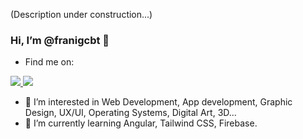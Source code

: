 (Description under construction...)

### Hi, I’m @franigcbt 👋
- Find me on:

<a href = "https://instagram.com/franigcbt">  
  <img src="https://img.shields.io/badge/Instagram-%23E4405F.svg?style=for-the-badge&logo=Instagram&logoColor=white" />
</a>

<a href = "mailto:fgoncebate@gmail.com">  
  <img src="https://img.shields.io/badge/Gmail-D14836?style=for-the-badge&logo=gmail&logoColor=white" />
</a>


- 👀 I’m interested in Web Development, App development, Graphic Design, UX/UI, Operating Systems, Digital Art, 3D... 
- 🌱 I’m currently learning Angular, Tailwind CSS, Firebase.


<!---
franigcbt/franigcbt is a ✨ special ✨ repository because its `README.md` (this file) appears on your GitHub profile.
You can click the Preview link to take a look at your changes.
--->
